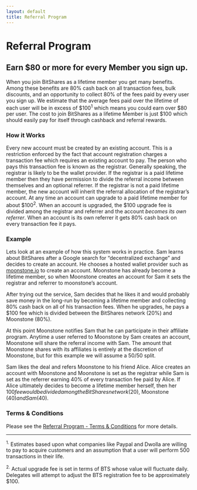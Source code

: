 ```yaml
---
layout: default
title: Referral Program 
---
```

# Referral Program

## Earn $80 or more for every Member you sign up.   

When you join BitShares as a lifetime member you get many benefits.  Among these benefits are 80% cash back on all 
transaction fees, bulk discounts, and an opportunity to collect 80% of the fees paid by every user you sign up.  We estimate
that the average fees paid over the lifetime of each user will be in excess of $100<sup>1</sup> which means you could 
earn over $80 per user.  The cost to join BitShares as a lifetime Member is just $100 which should easily
pay for itself through cashback and referral rewards.  

### How it Works

Every new account must be created by an existing account. This is a restriction enforced by the 
fact that account registration charges a transaction fee which requires an existing account to 
pay. The person who pays this transaction fee is known as the registrar. Generally speaking, the
registrar is likely to be the wallet provider. If the registrar is a paid lifetime member then 
they have permission to divide the referral income between themselves and an optional referrer. 
If the registrar is not a paid lifetime member, the new account will inherit the referral 
allocation of the registrar’s account. At any time an account can upgrade to a paid lifetime 
member for about $100<sup>2</sup>. When an account is upgraded, the $100 upgrade fee is divided 
among the registrar and referrer and the account *becomes its own referrer*. When an account is
its own referrer it gets 80% cash back on every transaction fee it pays.

### Example 
Lets look at an example of how this system works in practice. Sam learns about BitShares after a 
Google search for “decentralized exchange” and decides to create an account. He chooses a hosted 
wallet provider such as [moonstone.io](http://moonstone.io) to create an account. Moonstone has already become a lifetime 
member, so when Moonstone creates an account for Sam it sets the registrar and referrer to 
moonstone’s account.

After trying out the service, Sam decides that he likes it and would probably save money in the 
long-run by becoming a lifetime member and collecting 80% cash back on all of his transaction 
fees. When he upgrades, he pays a $100 fee which is divided between the BitShares network (20%) 
and Moonstone (80%).

At this point Moonstone notifies Sam that he can participate in their affiliate program. Anytime 
a user referred to Moonstone by Sam creates an account, Moonstone will share the referral income 
with Sam.  The amount that Moonstone shares with its affiliates is entirely at the discretion of
Moonstone, but for this example we will assume a 50/50 split. 

Sam likes the deal and refers Moonstone to his friend Alice. Alice creates an account with 
Moonstone and Moonstone is set as the registrar while Sam is set as the referrer earning 40% 
of every transaction fee paid by Alice. If Alice ultimately decides to become a lifetime member 
herself, then her $100 fee would be divided among the BitShares network ($20), 
Moonstone ($40) and Sam ($40).

### Terms & Conditions 

Please see the [Referral Program - Terms & Conditions](/technology/referral-program-terms-and-conditions.html) for 
more details.

<hr/>
<sup>1.</sup> Estimates based upon what companies like Paypal and Dwolla are willing to pay to acquire customers and an
assumption that a user will perform 500 transactions in their life.   

<sup>2.</sup> Actual upgrade fee is set in terms of BTS whose value will fluctuate daily.   Delegates will attempt to
adjust the BTS registration fee to be approximately $100.
